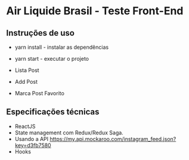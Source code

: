 # Air Liquide Brasil - Teste Front-End

## Instruções de uso

- yarn install - instalar as dependências
- yarn start - executar o projeto

- Lista Post
- Add Post
- Marca Post Favorito

## Especificações técnicas

- ReactJS
- State management com Redux/Redux Saga.
- Usando a API https://my.api.mockaroo.com/instagram_feed.json?key=d3fb7580
- Hooks
